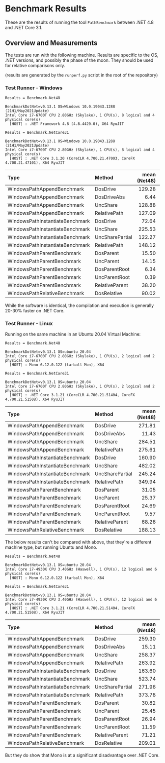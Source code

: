 # Benchmark Results

These are the results of running the tool `PathBenchmark` between .NET 4.8 and
.NET Core 3.1.

## Overview and Measurements

The tests are run with the following machine. Results are specific to the OS,
.NET versions, and possibly the phase of the moon. They should be used for
relative comparisons only.

(results are generated by the `runperf.py` script in the root of the repository)

### Test Runner - Windows

```text
Results = Benchmark.Net48

BenchmarkDotNet=v0.13.1 OS=Windows 10.0.19043.1288 (21H1/May2021Update)
Intel Core i7-6700T CPU 2.80GHz (Skylake), 1 CPU(s), 8 logical and 4 physical core(s)
  [HOST] : .NET Framework 4.8 (4.8.4420.0), X64 RyuJIT
```

```text
Results = Benchmark.NetCore31

BenchmarkDotNet=v0.13.1 OS=Windows 10.0.19043.1288 (21H1/May2021Update)
Intel Core i7-6700T CPU 2.80GHz (Skylake), 1 CPU(s), 8 logical and 4 physical core(s)
  [HOST] : .NET Core 3.1.20 (CoreCLR 4.700.21.47003, CoreFX 4.700.21.47101), X64 RyuJIT
```

| Type                            | Method          | mean (Net48) | stderr | mean (NetCore31) | stderr |
|:--------------------------------|:----------------|-------------:|-------:|-----------------:|-------:|
| WindowsPathAppendBenchmark      | DosDrive        | 129.28       | 0.63   | 99.56            | 0.44   |
| WindowsPathAppendBenchmark      | DosDriveAbs     | 6.44         | 0.03   | 7.12             | 0.02   |
| WindowsPathAppendBenchmark      | UncShare        | 128.88       | 0.15   | 96.64            | 0.38   |
| WindowsPathAppendBenchmark      | RelativePath    | 127.09       | 0.47   | 99.18            | 0.31   |
| WindowsPathInstantiateBenchmark | DosDrive        | 72.64        | 0.23   | 65.09            | 0.23   |
| WindowsPathInstantiateBenchmark | UncShare        | 225.53       | 0.92   | 220.62           | 0.78   |
| WindowsPathInstantiateBenchmark | UncSharePartial | 122.27       | 0.41   | 112.43           | 0.45   |
| WindowsPathInstantiateBenchmark | RelativePath    | 148.12       | 0.53   | 149.02           | 0.48   |
| WindowsPathParentBenchmark      | DosParent       | 15.50        | 0.06   | 15.02            | 0.06   |
| WindowsPathParentBenchmark      | UncParent       | 14.15        | 0.06   | 12.89            | 0.05   |
| WindowsPathParentBenchmark      | DosParentRoot   | 6.34         | 0.03   | 6.34             | 0.04   |
| WindowsPathParentBenchmark      | UncParentRoot   | 0.39         | 0.01   | 0.84             | 0.00   |
| WindowsPathParentBenchmark      | RelativeParent  | 38.20        | 0.02   | 37.54            | 0.07   |
| WindowsPathRelativeBenchmark    | DosRelative     | 90.02        | 0.45   | 78.57            | 0.26   |

While the software is identical, the compilation and execution is generally 20-30% faster on .NET Core.

### Test Runner - Linux

Running on the same machine in an Ubuntu 20.04 Virtual Machine:

```text
Results = Benchmark.Net48

BenchmarkDotNet=v0.13.1 OS=ubuntu 20.04
Intel Core i7-6700T CPU 2.80GHz (Skylake), 1 CPU(s), 2 logical and 2 physical core(s)
  [HOST] : Mono 6.12.0.122 (tarball Mon), X64
```

```text
Results = Benchmark.NetCore31

BenchmarkDotNet=v0.13.1 OS=ubuntu 20.04
Intel Core i7-6700T CPU 2.80GHz (Skylake), 1 CPU(s), 2 logical and 2 physical core(s)
  [HOST] : .NET Core 3.1.21 (CoreCLR 4.700.21.51404, CoreFX 4.700.21.51508), X64 RyuJIT
```

| Type                            | Method          | mean (Net48) | stderr | mean (NetCore31) | stderr |
|:--------------------------------|:----------------|-------------:|-------:|-----------------:|-------:|
| WindowsPathAppendBenchmark      | DosDrive        | 271.81       | 0.70   | 128.37           | 0.08   |
| WindowsPathAppendBenchmark      | DosDriveAbs     | 11.43        | 0.01   | 7.42             | 0.00   |
| WindowsPathAppendBenchmark      | UncShare        | 284.51       | 0.88   | 126.36           | 0.17   |
| WindowsPathAppendBenchmark      | RelativePath    | 275.61       | 0.81   | 129.15           | 0.51   |
| WindowsPathInstantiateBenchmark | DosDrive        | 160.90       | 0.84   | 85.95            | 0.06   |
| WindowsPathInstantiateBenchmark | UncShare        | 482.02       | 0.84   | 266.89           | 0.18   |
| WindowsPathInstantiateBenchmark | UncSharePartial | 245.24       | 0.76   | 141.05           | 0.36   |
| WindowsPathInstantiateBenchmark | RelativePath    | 349.94       | 1.50   | 187.16           | 0.65   |
| WindowsPathParentBenchmark      | DosParent       | 31.05        | 0.09   | 26.41            | 0.06   |
| WindowsPathParentBenchmark      | UncParent       | 25.37        | 0.08   | 22.36            | 0.07   |
| WindowsPathParentBenchmark      | DosParentRoot   | 24.69        | 0.10   | 18.33            | 0.02   |
| WindowsPathParentBenchmark      | UncParentRoot   | 9.57         | 0.01   | 4.43             | 0.02   |
| WindowsPathParentBenchmark      | RelativeParent  | 68.26        | 0.04   | 50.54            | 0.22   |
| WindowsPathRelativeBenchmark    | DosRelative     | 188.13       | 0.34   | 101.62           | 0.20   |

The below results can't be compared with above, that they're a different
machine type, but running Ubuntu and Mono.

```text
Results = Benchmark.Net48

BenchmarkDotNet=v0.13.1 OS=ubuntu 20.04
Intel Core i7-4930K CPU 3.40GHz (Haswell), 1 CPU(s), 12 logical and 6 physical core(s)
  [HOST] : Mono 6.12.0.122 (tarball Mon), X64
```

```text
Results = Benchmark.NetCore31

BenchmarkDotNet=v0.13.1 OS=ubuntu 20.04
Intel Core i7-4930K CPU 3.40GHz (Haswell), 1 CPU(s), 12 logical and 6 physical core(s)
  [HOST] : .NET Core 3.1.21 (CoreCLR 4.700.21.51404, CoreFX 4.700.21.51508), X64 RyuJIT
```

| Type                            | Method          | mean (Net48) | stderr | mean (NetCore31) | stderr |
|:--------------------------------|:----------------|-------------:|-------:|-----------------:|-------:|
| WindowsPathAppendBenchmark      | DosDrive        | 259.30       | 0.08   | 165.81           | 0.07   |
| WindowsPathAppendBenchmark      | DosDriveAbs     | 15.11        | 0.00   | 8.28             | 0.00   |
| WindowsPathAppendBenchmark      | UncShare        | 258.37       | 0.08   | 157.62           | 0.33   |
| WindowsPathAppendBenchmark      | RelativePath    | 263.92       | 0.09   | 141.62           | 0.06   |
| WindowsPathInstantiateBenchmark | DosDrive        | 163.60       | 0.05   | 93.12            | 0.13   |
| WindowsPathInstantiateBenchmark | UncShare        | 523.74       | 0.14   | 273.78           | 0.11   |
| WindowsPathInstantiateBenchmark | UncSharePartial | 271.96       | 0.56   | 146.55           | 0.10   |
| WindowsPathInstantiateBenchmark | RelativePath    | 373.78       | 0.06   | 205.80           | 0.07   |
| WindowsPathParentBenchmark      | DosParent       | 30.82        | 0.01   | 26.56            | 0.02   |
| WindowsPathParentBenchmark      | UncParent       | 25.45        | 0.01   | 21.45            | 0.02   |
| WindowsPathParentBenchmark      | DosParentRoot   | 26.94        | 0.01   | 19.84            | 0.01   |
| WindowsPathParentBenchmark      | UncParentRoot   | 11.59        | 0.00   | 4.92             | 0.00   |
| WindowsPathParentBenchmark      | RelativeParent  | 71.21        | 0.03   | 51.08            | 0.02   |
| WindowsPathRelativeBenchmark    | DosRelative     | 209.01       | 0.07   | 108.82           | 0.04   |

But they do show that Mono is at a significant disadvantage over .NET Core.
